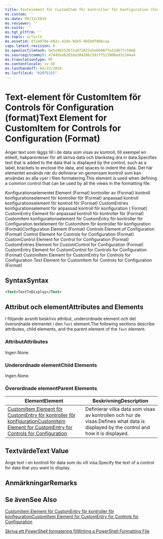 ```yaml
---
title: Textelement för CustomItem för kontroller för konfiguration (Format) | Microsoft Docs
ms.custom: ''
ms.date: 09/13/2016
ms.reviewer: ''
ms.suite: ''
ms.tgt_pltfrm: ''
ms.topic: article
ms.assetid: 87a4079e-602c-42de-9de5-9b59df986caa
caps.latest.revision: 6
ms.openlocfilehash: b45e96252672a872023a5eb698ffe22d677c5468
ms.sourcegitcommit: e7445ba8203da304286c591ff513900ad1c244a4
ms.translationtype: MT
ms.contentlocale: sv-SE
ms.lasthandoff: 04/23/2019
ms.locfileid: "62075315"
---
```

# <a name="text-element-for-customitem-for-controls-for-configuration-format"></a><span data-ttu-id="6473b-102">Text-element för CustomItem för Controls för Configuration (format)</span><span class="sxs-lookup"><span data-stu-id="6473b-102">Text Element for CustomItem for Controls for Configuration (Format)</span></span>

<span data-ttu-id="6473b-103">Anger text som läggs till i de data som visas av kontroll, till exempel en etikett, hakparenteser för att skriva data och blanksteg dra in data.</span><span class="sxs-lookup"><span data-stu-id="6473b-103">Specifies text that is added to the data that is displayed by the control, such as a label, brackets to enclose the data, and spaces to indent the data.</span></span> <span data-ttu-id="6473b-104">Det här elementet används när du definierar en gemensam kontroll som kan användas av alla vyer i filen formatering.</span><span class="sxs-lookup"><span data-stu-id="6473b-104">This element is used when defining a common control that can be used by all the views in the formatting file.</span></span>

<span data-ttu-id="6473b-105">Konfigurationselementet Element (Format) kontroller av (Format) kontroll konfigurationselement för kontroller för (Format) anpassad kontroll konfigurationselement för kontroll för (Format) CustomEntries konfigurationselement för anpassad kontroll för konfiguration ( Format) CustomEntry Element för anpassad kontroll för kontroller för (Format) CustomItem konfigurationselement för CustomEntry för kontroller för Configuration textelement för CustomItem för kontroller för konfiguration (Format)</span><span class="sxs-lookup"><span data-stu-id="6473b-105">Configuration Element (Format) Controls Element of Configuration (Format) Control Element for Controls for Configuration (Format) CustomControl Element for Control for Configuration (Format) CustomEntries Element for CustomControl for Configuration (Format) CustomEntry Element for CustomControl for Controls for Configuration (Format) CustomItem Element for CustomEntry for Controls for Configuration Text Element for CustomItem for Controls for Configuration (Format)</span></span>

## <a name="syntax"></a><span data-ttu-id="6473b-106">Syntax</span><span class="sxs-lookup"><span data-stu-id="6473b-106">Syntax</span></span>

```xml
<Text>TextToDisplay</Text>
```

## <a name="attributes-and-elements"></a><span data-ttu-id="6473b-107">Attribut och element</span><span class="sxs-lookup"><span data-stu-id="6473b-107">Attributes and Elements</span></span>

<span data-ttu-id="6473b-108">I följande avsnitt beskrivs attribut, underordnade element och det överordnade elementet i den `Text` element.</span><span class="sxs-lookup"><span data-stu-id="6473b-108">The following sections describe attributes, child elements, and the parent element of the `Text` element.</span></span>

### <a name="attributes"></a><span data-ttu-id="6473b-109">Attribut</span><span class="sxs-lookup"><span data-stu-id="6473b-109">Attributes</span></span>

<span data-ttu-id="6473b-110">Ingen.</span><span class="sxs-lookup"><span data-stu-id="6473b-110">None.</span></span>

### <a name="child-elements"></a><span data-ttu-id="6473b-111">Underordnade element</span><span class="sxs-lookup"><span data-stu-id="6473b-111">Child Elements</span></span>

<span data-ttu-id="6473b-112">Ingen.</span><span class="sxs-lookup"><span data-stu-id="6473b-112">None.</span></span>

### <a name="parent-elements"></a><span data-ttu-id="6473b-113">Överordnade element</span><span class="sxs-lookup"><span data-stu-id="6473b-113">Parent Elements</span></span>

|<span data-ttu-id="6473b-114">Element</span><span class="sxs-lookup"><span data-stu-id="6473b-114">Element</span></span>|<span data-ttu-id="6473b-115">Beskrivning</span><span class="sxs-lookup"><span data-stu-id="6473b-115">Description</span></span>|
|-------------|-----------------|
|[<span data-ttu-id="6473b-116">CustomItem Element för CustomEntry för kontroller för konfiguration</span><span class="sxs-lookup"><span data-stu-id="6473b-116">CustomItem Element for CustomEntry for Controls for Configuration</span></span>](./customitem-element-for-customentry-for-controls-for-configuration-format.md)|<span data-ttu-id="6473b-117">Definierar vilka data som visas av kontrollen och hur de visas.</span><span class="sxs-lookup"><span data-stu-id="6473b-117">Defines what data is displayed by the control and how it is displayed.</span></span>|

## <a name="text-value"></a><span data-ttu-id="6473b-118">Textvärde</span><span class="sxs-lookup"><span data-stu-id="6473b-118">Text Value</span></span>

<span data-ttu-id="6473b-119">Ange text i en kontroll för data som du vill visa.</span><span class="sxs-lookup"><span data-stu-id="6473b-119">Specify the text of a control for data that you want to display.</span></span>

## <a name="remarks"></a><span data-ttu-id="6473b-120">Anmärkningar</span><span class="sxs-lookup"><span data-stu-id="6473b-120">Remarks</span></span>

## <a name="see-also"></a><span data-ttu-id="6473b-121">Se även</span><span class="sxs-lookup"><span data-stu-id="6473b-121">See Also</span></span>

[<span data-ttu-id="6473b-122">CustomItem Element för CustomEntry för kontroller för konfiguration</span><span class="sxs-lookup"><span data-stu-id="6473b-122">CustomItem Element for CustomEntry for Controls for Configuration</span></span>](./customitem-element-for-customentry-for-controls-for-configuration-format.md)

[<span data-ttu-id="6473b-123">Skriva ett PowerShell formatering fil</span><span class="sxs-lookup"><span data-stu-id="6473b-123">Writing a PowerShell Formatting File</span></span>](./writing-a-powershell-formatting-file.md)
